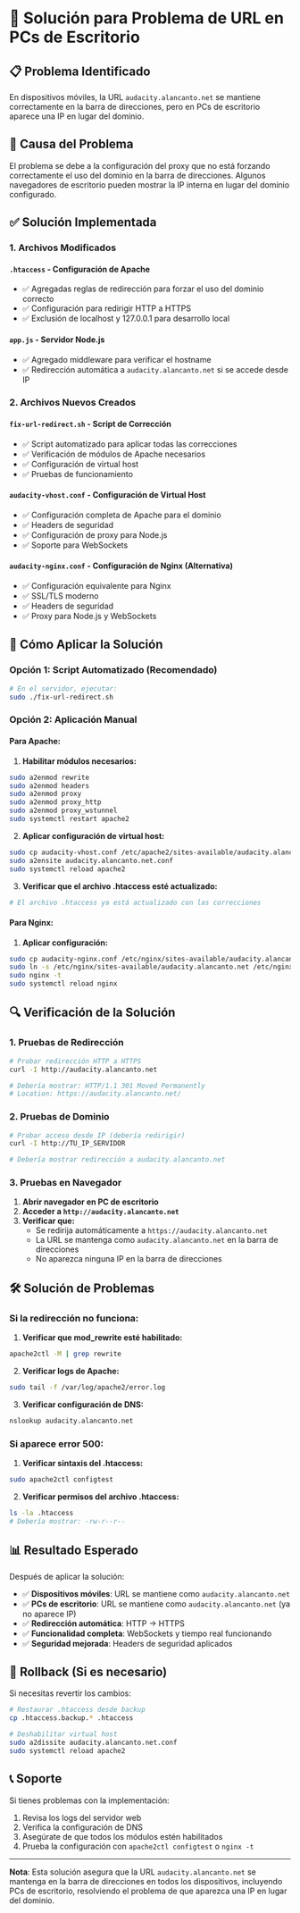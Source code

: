 # 🔧 Solución para Problema de URL en PCs de Escritorio

## 📋 Problema Identificado

En dispositivos móviles, la URL `audacity.alancanto.net` se mantiene correctamente en la barra de direcciones, pero en PCs de escritorio aparece una IP en lugar del dominio.

## 🎯 Causa del Problema

El problema se debe a la configuración del proxy que no está forzando correctamente el uso del dominio en la barra de direcciones. Algunos navegadores de escritorio pueden mostrar la IP interna en lugar del dominio configurado.

## ✅ Solución Implementada

### 1. Archivos Modificados

#### `.htaccess` - Configuración de Apache
- ✅ Agregadas reglas de redirección para forzar el uso del dominio correcto
- ✅ Configuración para redirigir HTTP a HTTPS
- ✅ Exclusión de localhost y 127.0.0.1 para desarrollo local

#### `app.js` - Servidor Node.js
- ✅ Agregado middleware para verificar el hostname
- ✅ Redirección automática a `audacity.alancanto.net` si se accede desde IP

### 2. Archivos Nuevos Creados

#### `fix-url-redirect.sh` - Script de Corrección
- ✅ Script automatizado para aplicar todas las correcciones
- ✅ Verificación de módulos de Apache necesarios
- ✅ Configuración de virtual host
- ✅ Pruebas de funcionamiento

#### `audacity-vhost.conf` - Configuración de Virtual Host
- ✅ Configuración completa de Apache para el dominio
- ✅ Headers de seguridad
- ✅ Configuración de proxy para Node.js
- ✅ Soporte para WebSockets

#### `audacity-nginx.conf` - Configuración de Nginx (Alternativa)
- ✅ Configuración equivalente para Nginx
- ✅ SSL/TLS moderno
- ✅ Headers de seguridad
- ✅ Proxy para Node.js y WebSockets

## 🚀 Cómo Aplicar la Solución

### Opción 1: Script Automatizado (Recomendado)

```bash
# En el servidor, ejecutar:
sudo ./fix-url-redirect.sh
```

### Opción 2: Aplicación Manual

#### Para Apache:

1. **Habilitar módulos necesarios:**
```bash
sudo a2enmod rewrite
sudo a2enmod headers
sudo a2enmod proxy
sudo a2enmod proxy_http
sudo a2enmod proxy_wstunnel
sudo systemctl restart apache2
```

2. **Aplicar configuración de virtual host:**
```bash
sudo cp audacity-vhost.conf /etc/apache2/sites-available/audacity.alancanto.net.conf
sudo a2ensite audacity.alancanto.net.conf
sudo systemctl reload apache2
```

3. **Verificar que el archivo .htaccess esté actualizado:**
```bash
# El archivo .htaccess ya está actualizado con las correcciones
```

#### Para Nginx:

1. **Aplicar configuración:**
```bash
sudo cp audacity-nginx.conf /etc/nginx/sites-available/audacity.alancanto.net
sudo ln -s /etc/nginx/sites-available/audacity.alancanto.net /etc/nginx/sites-enabled/
sudo nginx -t
sudo systemctl reload nginx
```

## 🔍 Verificación de la Solución

### 1. Pruebas de Redirección

```bash
# Probar redirección HTTP a HTTPS
curl -I http://audacity.alancanto.net

# Debería mostrar: HTTP/1.1 301 Moved Permanently
# Location: https://audacity.alancanto.net/
```

### 2. Pruebas de Dominio

```bash
# Probar acceso desde IP (debería redirigir)
curl -I http://TU_IP_SERVIDOR

# Debería mostrar redirección a audacity.alancanto.net
```

### 3. Pruebas en Navegador

1. **Abrir navegador en PC de escritorio**
2. **Acceder a `http://audacity.alancanto.net`**
3. **Verificar que:**
   - Se redirija automáticamente a `https://audacity.alancanto.net`
   - La URL se mantenga como `audacity.alancanto.net` en la barra de direcciones
   - No aparezca ninguna IP en la barra de direcciones

## 🛠️ Solución de Problemas

### Si la redirección no funciona:

1. **Verificar que mod_rewrite esté habilitado:**
```bash
apache2ctl -M | grep rewrite
```

2. **Verificar logs de Apache:**
```bash
sudo tail -f /var/log/apache2/error.log
```

3. **Verificar configuración de DNS:**
```bash
nslookup audacity.alancanto.net
```

### Si aparece error 500:

1. **Verificar sintaxis del .htaccess:**
```bash
sudo apache2ctl configtest
```

2. **Verificar permisos del archivo .htaccess:**
```bash
ls -la .htaccess
# Debería mostrar: -rw-r--r--
```

## 📊 Resultado Esperado

Después de aplicar la solución:

- ✅ **Dispositivos móviles**: URL se mantiene como `audacity.alancanto.net`
- ✅ **PCs de escritorio**: URL se mantiene como `audacity.alancanto.net` (ya no aparece IP)
- ✅ **Redirección automática**: HTTP → HTTPS
- ✅ **Funcionalidad completa**: WebSockets y tiempo real funcionando
- ✅ **Seguridad mejorada**: Headers de seguridad aplicados

## 🔄 Rollback (Si es necesario)

Si necesitas revertir los cambios:

```bash
# Restaurar .htaccess desde backup
cp .htaccess.backup.* .htaccess

# Deshabilitar virtual host
sudo a2dissite audacity.alancanto.net.conf
sudo systemctl reload apache2
```

## 📞 Soporte

Si tienes problemas con la implementación:

1. Revisa los logs del servidor web
2. Verifica la configuración de DNS
3. Asegúrate de que todos los módulos estén habilitados
4. Prueba la configuración con `apache2ctl configtest` o `nginx -t`

---

**Nota**: Esta solución asegura que la URL `audacity.alancanto.net` se mantenga en la barra de direcciones en todos los dispositivos, incluyendo PCs de escritorio, resolviendo el problema de que aparezca una IP en lugar del dominio.

